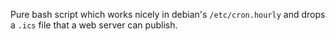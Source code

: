 Pure bash script which works nicely in debian's `/etc/cron.hourly` and drops a `.ics` file that a web server can publish. 
